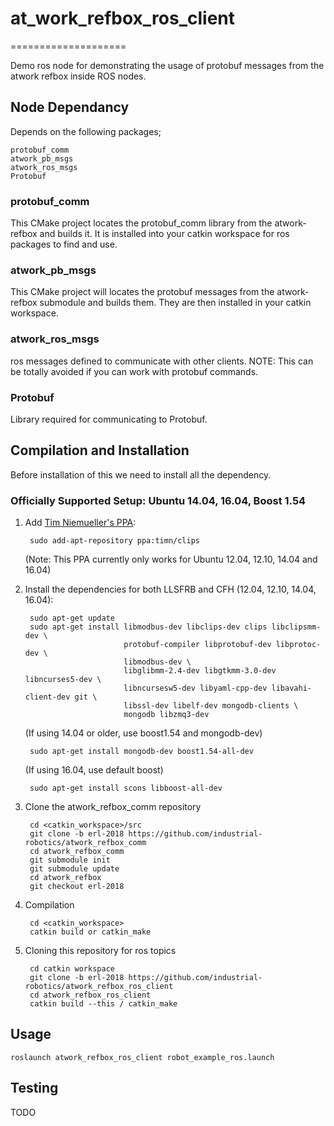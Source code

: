 # at_work_refbox_ros_client
====================

Demo ros node for demonstrating the usage of protobuf messages from the atwork refbox inside ROS nodes.

## Node Dependancy
Depends on the following packages;
```
protobuf_comm
atwork_pb_msgs
atwork_ros_msgs
Protobuf
```
### protobuf_comm

This CMake project locates the protobuf_comm library from the atwork-refbox and builds it.
It is installed into your catkin workspace for ros packages to find and use.


### atwork_pb_msgs

This CMake project will locates the protobuf messages from the atwork-refbox submodule and builds them. 
They are then installed in your catkin workspace.

### atwork_ros_msgs

ros messages defined to communicate with other clients.
NOTE: This can be totally avoided if you can work with protobuf commands.

### Protobuf
Library required for communicating to Protobuf.


## Compilation and Installation

Before installation of this we need to install all the dependency.
### Officially Supported Setup: Ubuntu 14.04, 16.04, Boost 1.54


1. Add [Tim Niemueller's PPA](https://launchpad.net/~timn/+archive/ubuntu/clips):
      
        sudo add-apt-repository ppa:timn/clips
    (Note: This PPA currently only works for Ubuntu 12.04, 12.10, 14.04 and 16.04)
    
2. Install the dependencies for both LLSFRB and CFH (12.04, 12.10, 14.04, 16.04):
        
        sudo apt-get update
        sudo apt-get install libmodbus-dev libclips-dev clips libclipsmm-dev \
                             protobuf-compiler libprotobuf-dev libprotoc-dev \
                             libmodbus-dev \
                             libglibmm-2.4-dev libgtkmm-3.0-dev libncurses5-dev \
                             libncursesw5-dev libyaml-cpp-dev libavahi-client-dev git \
                             libssl-dev libelf-dev mongodb-clients \
                             mongodb libzmq3-dev

     (If using 14.04 or older, use boost1.54 and mongodb-dev)

        sudo apt-get install mongodb-dev boost1.54-all-dev

     (If using 16.04, use default boost)

        sudo apt-get install scons libboost-all-dev

3. Clone the atwork_refbox_comm repository

        cd <catkin_workspace>/src
        git clone -b erl-2018 https://github.com/industrial-robotics/atwork_refbox_comm 
        cd atwork_refbox_comm
        git submodule init
        git submodule update
        cd atwork_refbox
        git checkout erl-2018

4. Compilation 

        cd <catkin_workspace>
        catkin build or catkin_make


    

5. Cloning this repository for ros topics
    
        cd catkin workspace
        git clone -b erl-2018 https://github.com/industrial-robotics/atwork_refbox_ros_client
        cd atwork_refbox_ros_client
        catkin build --this / catkin_make

   
## Usage

```roslaunch atwork_refbox_ros_client robot_example_ros.launch```

## Testing 

TODO
